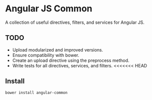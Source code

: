 Angular JS Common
===========================

A collection of useful directives, filters, and services for Angular JS.

## TODO
- Upload modularized and improved versions.
- Ensure compatibility with bower.
- Create an upload directive using the preprocess method.
- Write tests for all directives, services, and filters.
<<<<<<< HEAD

## Install

```
bower install angular-common
```